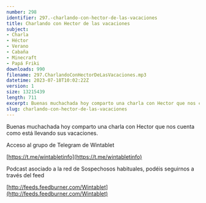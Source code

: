 ```yaml
---
number: 298
identifier: 297.-charlando-con-hector-de-las-vacaciones
title: Charlando con Hector de las vacaciones
subject:
- Charla
- Héctor
- Verano
- Cabaña
- Minecraft
- Papá Friki
downloads: 990
filename: 297.CharlandoConHectorDeLasVacaciones.mp3
datetime: 2023-07-18T10:02:22Z
version: 1
size: 13215439
length: 711
excerpt: Buenas muchachada hoy comparto una charla con Hector que nos cuenta como está llevando sus vacaciones.
slug: charlando-con-hector-de-las-vacaciones
---
```

Buenas muchachada hoy comparto una charla con Hector que nos cuenta como está llevando sus vacaciones.

Acceso al grupo de Telegram de Wintablet

[https://t.me/wintabletinfo](https://t.me/wintabletinfo)

Podcast asociado a la red de Sospechosos habituales, podéis seguirnos a través del feed

[http://feeds.feedburner.com/Wintablet](http://feeds.feedburner.com/Wintablet)